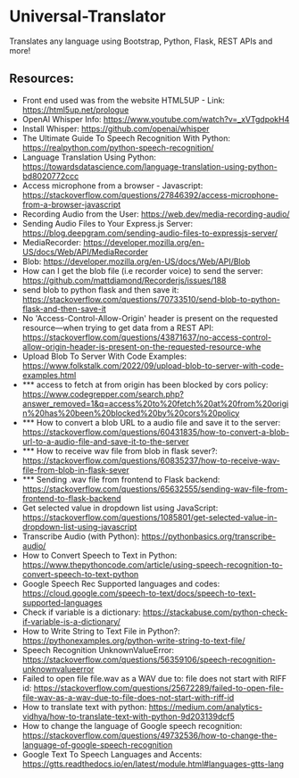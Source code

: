 # Universal-Translator
Translates any language using Bootstrap, Python, Flask, REST APIs and more!

## Resources:
- Front end used was from the website HTML5UP - Link: https://html5up.net/prologue
- OpenAI Whisper Info: https://www.youtube.com/watch?v=_xVTgdpokH4
- Install Whisper: https://github.com/openai/whisper
- The Ultimate Guide To Speech Recognition With Python: https://realpython.com/python-speech-recognition/
- Language Translation Using Python: https://towardsdatascience.com/language-translation-using-python-bd8020772ccc
- Access microphone from a browser - Javascript: https://stackoverflow.com/questions/27846392/access-microphone-from-a-browser-javascript
- Recording Audio from the User: https://web.dev/media-recording-audio/
- Sending Audio Files to Your Express.js Server: https://blog.deepgram.com/sending-audio-files-to-expressjs-server/
- MediaRecorder: https://developer.mozilla.org/en-US/docs/Web/API/MediaRecorder
- Blob: https://developer.mozilla.org/en-US/docs/Web/API/Blob
- How can I get the blob file (i.e recorder voice) to send the server: https://github.com/mattdiamond/Recorderjs/issues/188
- send blob to python flask and then save it: https://stackoverflow.com/questions/70733510/send-blob-to-python-flask-and-then-save-it
- No 'Access-Control-Allow-Origin' header is present on the requested resource—when trying to get data from a REST API: https://stackoverflow.com/questions/43871637/no-access-control-allow-origin-header-is-present-on-the-requested-resource-whe
- Upload Blob To Server With Code Examples: https://www.folkstalk.com/2022/09/upload-blob-to-server-with-code-examples.html
- *** access to fetch at from origin has been blocked by cors policy: https://www.codegrepper.com/search.php?answer_removed=1&q=access%20to%20fetch%20at%20from%20origin%20has%20been%20blocked%20by%20cors%20policy
- *** How to convert a blob URL to a audio file and save it to the server: https://stackoverflow.com/questions/60431835/how-to-convert-a-blob-url-to-a-audio-file-and-save-it-to-the-server
- *** How to receive wav file from blob in flask sever?: https://stackoverflow.com/questions/60835237/how-to-receive-wav-file-from-blob-in-flask-sever
- *** Sending .wav file from frontend to Flask backend: https://stackoverflow.com/questions/65632555/sending-wav-file-from-frontend-to-flask-backend
- Get selected value in dropdown list using JavaScript: https://stackoverflow.com/questions/1085801/get-selected-value-in-dropdown-list-using-javascript
- Transcribe Audio (with Python): https://pythonbasics.org/transcribe-audio/
- How to Convert Speech to Text in Python: https://www.thepythoncode.com/article/using-speech-recognition-to-convert-speech-to-text-python
- Google Speech Rec Supported languages and codes: https://cloud.google.com/speech-to-text/docs/speech-to-text-supported-languages
- Check if variable is a dictionary: https://stackabuse.com/python-check-if-variable-is-a-dictionary/
- How to Write String to Text File in Python?: https://pythonexamples.org/python-write-string-to-text-file/
- Speech Recognition UnknownValueError: https://stackoverflow.com/questions/56359106/speech-recognition-unknownvalueerror
- Failed to open file file.wav as a WAV due to: file does not start with RIFF id: https://stackoverflow.com/questions/25672289/failed-to-open-file-file-wav-as-a-wav-due-to-file-does-not-start-with-riff-id
- How to translate text with python: https://medium.com/analytics-vidhya/how-to-translate-text-with-python-9d203139dcf5
- How to change the language of Google speech recognition: https://stackoverflow.com/questions/49732536/how-to-change-the-language-of-google-speech-recognition
- Google Text To Speech Languages and Accents: https://gtts.readthedocs.io/en/latest/module.html#languages-gtts-lang
